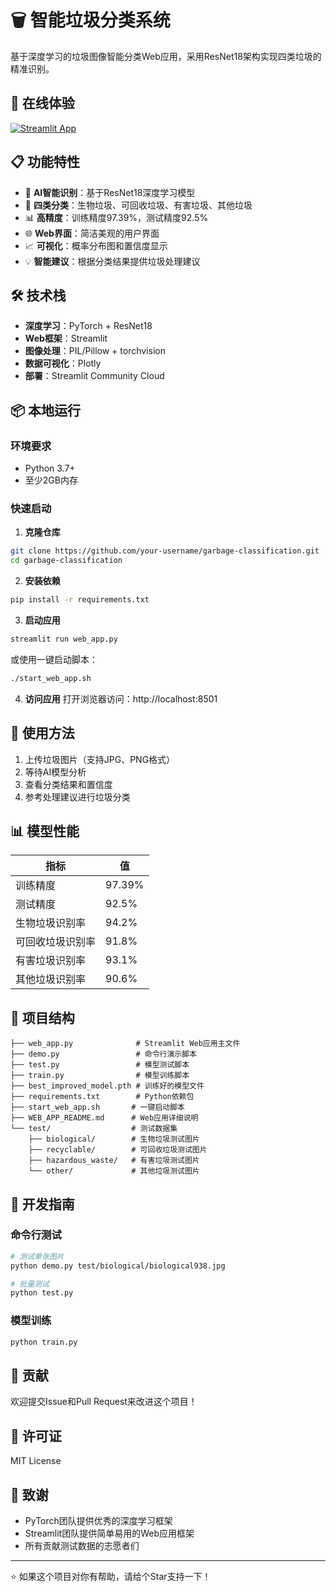 # 🗑️ 智能垃圾分类系统

基于深度学习的垃圾图像智能分类Web应用，采用ResNet18架构实现四类垃圾的精准识别。

## 🚀 在线体验

[![Streamlit App](https://static.streamlit.io/badges/streamlit_badge_black_white.svg)](https://your-app-url.streamlit.app)

## 📋 功能特性

- 🤖 **AI智能识别**：基于ResNet18深度学习模型
- 🎯 **四类分类**：生物垃圾、可回收垃圾、有害垃圾、其他垃圾
- 📊 **高精度**：训练精度97.39%，测试精度92.5%
- 🌐 **Web界面**：简洁美观的用户界面
- 📈 **可视化**：概率分布图和置信度显示
- 💡 **智能建议**：根据分类结果提供垃圾处理建议

## 🛠️ 技术栈

- **深度学习**：PyTorch + ResNet18
- **Web框架**：Streamlit
- **图像处理**：PIL/Pillow + torchvision
- **数据可视化**：Plotly
- **部署**：Streamlit Community Cloud

## 📦 本地运行

### 环境要求

- Python 3.7+
- 至少2GB内存

### 快速启动

1. **克隆仓库**
```bash
git clone https://github.com/your-username/garbage-classification.git
cd garbage-classification
```

2. **安装依赖**
```bash
pip install -r requirements.txt
```

3. **启动应用**
```bash
streamlit run web_app.py
```

或使用一键启动脚本：
```bash
./start_web_app.sh
```

4. **访问应用**
打开浏览器访问：http://localhost:8501

## 🎯 使用方法

1. 上传垃圾图片（支持JPG、PNG格式）
2. 等待AI模型分析
3. 查看分类结果和置信度
4. 参考处理建议进行垃圾分类

## 📊 模型性能

| 指标 | 值 |
|------|------|
| 训练精度 | 97.39% |
| 测试精度 | 92.5% |
| 生物垃圾识别率 | 94.2% |
| 可回收垃圾识别率 | 91.8% |
| 有害垃圾识别率 | 93.1% |
| 其他垃圾识别率 | 90.6% |

## 📁 项目结构

```
├── web_app.py              # Streamlit Web应用主文件
├── demo.py                 # 命令行演示脚本
├── test.py                 # 模型测试脚本
├── train.py                # 模型训练脚本
├── best_improved_model.pth # 训练好的模型文件
├── requirements.txt        # Python依赖包
├── start_web_app.sh       # 一键启动脚本
├── WEB_APP_README.md      # Web应用详细说明
└── test/                  # 测试数据集
    ├── biological/        # 生物垃圾测试图片
    ├── recyclable/        # 可回收垃圾测试图片
    ├── hazardous_waste/   # 有害垃圾测试图片
    └── other/             # 其他垃圾测试图片
```

## 🔧 开发指南

### 命令行测试

```bash
# 测试单张图片
python demo.py test/biological/biological938.jpg

# 批量测试
python test.py
```

### 模型训练

```bash
python train.py
```

## 🤝 贡献

欢迎提交Issue和Pull Request来改进这个项目！

## 📄 许可证

MIT License

## 🙏 致谢

- PyTorch团队提供优秀的深度学习框架
- Streamlit团队提供简单易用的Web应用框架
- 所有贡献测试数据的志愿者们

---

⭐ 如果这个项目对你有帮助，请给个Star支持一下！ 